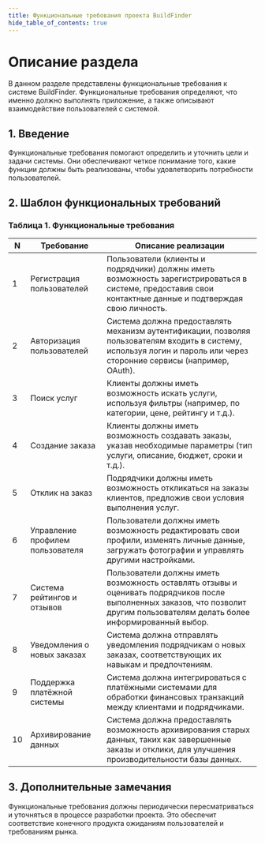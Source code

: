 ```yaml
---
title: Функциональные требования проекта BuildFinder
hide_table_of_contents: true
---
```


# Описание раздела

В данном разделе представлены функциональные требования к системе BuildFinder. Функциональные требования определяют, что именно должно выполнять приложение, а также описывают взаимодействие пользователей с системой.

## 1. Введение

Функциональные требования помогают определить и уточнить цели и задачи системы. Они обеспечивают четкое понимание того, какие функции должны быть реализованы, чтобы удовлетворить потребности пользователей.

## 2. Шаблон функциональных требований

### Таблица 1. Функциональные требования

| N  | Требование                            | Описание реализации                                                                                                                                                     |
|----|---------------------------------------|-------------------------------------------------------------------------------------------------------------------------------------------------------------------------|
| 1  | Регистрация пользователей             | Пользователи (клиенты и подрядчики) должны иметь возможность зарегистрироваться в системе, предоставив свои контактные данные и подтверждая свою личность.            |
| 2  | Авторизация пользователей             | Система должна предоставлять механизм аутентификации, позволяя пользователям входить в систему, используя логин и пароль или через сторонние сервисы (например, OAuth).|
| 3  | Поиск услуг                          | Клиенты должны иметь возможность искать услуги, используя фильтры (например, по категории, цене, рейтингу и т.д.).                                                    |
| 4  | Создание заказа                       | Клиенты должны иметь возможность создавать заказы, указав необходимые параметры (тип услуги, описание, бюджет, сроки и т.д.).                                         |
| 5  | Отклик на заказ                      | Подрядчики должны иметь возможность откликаться на заказы клиентов, предложив свои условия выполнения услуг.                                                            |
| 6  | Управление профилем пользователя      | Пользователи должны иметь возможность редактировать свои профили, изменять личные данные, загружать фотографии и управлять другими настройками.                        |
| 7  | Система рейтингов и отзывов          | Пользователи должны иметь возможность оставлять отзывы и оценивать подрядчиков после выполненных заказов, что позволит другим пользователям делать более информированный выбор. |
| 8  | Уведомления о новых заказах           | Система должна отправлять уведомления подрядчикам о новых заказах, соответствующих их навыкам и предпочтениям.                                                       |
| 9  | Поддержка платёжной системы           | Система должна интегрироваться с платёжными системами для обработки финансовых транзакций между клиентами и подрядчиками.                                             |
| 10 | Архивирование данных                  | Система должна предоставлять возможность архивирования старых данных, таких как завершенные заказы и отклики, для улучшения производительности базы данных.            |

## 3. Дополнительные замечания

Функциональные требования должны периодически пересматриваться и уточняться в процессе разработки проекта. Это обеспечит соответствие конечного продукта ожиданиям пользователей и требованиям рынка.
